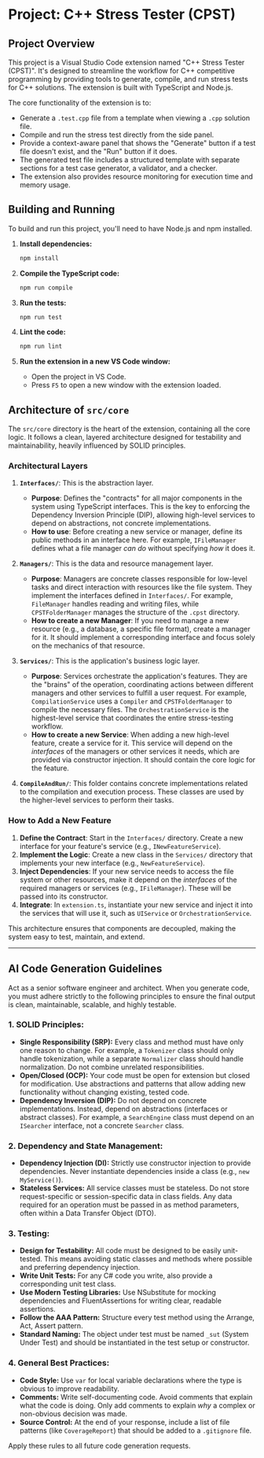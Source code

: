 # Project: C++ Stress Tester (CPST)

## Project Overview

This project is a Visual Studio Code extension named "C++ Stress Tester (CPST)". It's designed to streamline the workflow for C++ competitive programming by providing tools to generate, compile, and run stress tests for C++ solutions. The extension is built with TypeScript and Node.js.

The core functionality of the extension is to:
-   Generate a `.test.cpp` file from a template when viewing a `.cpp` solution file.
-   Compile and run the stress test directly from the side panel.
-   Provide a context-aware panel that shows the "Generate" button if a test file doesn't exist, and the "Run" button if it does.
-   The generated test file includes a structured template with separate sections for a test case generator, a validator, and a checker.
-   The extension also provides resource monitoring for execution time and memory usage.

## Building and Running

To build and run this project, you'll need to have Node.js and npm installed.

1.  **Install dependencies:**
    ```bash
    npm install
    ```

2.  **Compile the TypeScript code:**
    ```bash
    npm run compile
    ```

3.  **Run the tests:**
    ```bash
    npm run test
    ```

4.  **Lint the code:**
    ```bash
    npm run lint
    ```

5.  **Run the extension in a new VS Code window:**
    -   Open the project in VS Code.
    -   Press `F5` to open a new window with the extension loaded.

## Architecture of `src/core`

The `src/core` directory is the heart of the extension, containing all the core logic. It follows a clean, layered architecture designed for testability and maintainability, heavily influenced by SOLID principles.

### Architectural Layers

1.  **`Interfaces/`**: This is the abstraction layer.
    *   **Purpose**: Defines the "contracts" for all major components in the system using TypeScript interfaces. This is the key to enforcing the Dependency Inversion Principle (DIP), allowing high-level services to depend on abstractions, not concrete implementations.
    *   **How to use**: Before creating a new service or manager, define its public methods in an interface here. For example, `IFileManager` defines what a file manager *can do* without specifying *how* it does it.

2.  **`Managers/`**: This is the data and resource management layer.
    *   **Purpose**: Managers are concrete classes responsible for low-level tasks and direct interaction with resources like the file system. They implement the interfaces defined in `Interfaces/`. For example, `FileManager` handles reading and writing files, while `CPSTFolderManager` manages the structure of the `.cpst` directory.
    *   **How to create a new Manager**: If you need to manage a new resource (e.g., a database, a specific file format), create a manager for it. It should implement a corresponding interface and focus solely on the mechanics of that resource.

3.  **`Services/`**: This is the application's business logic layer.
    *   **Purpose**: Services orchestrate the application's features. They are the "brains" of the operation, coordinating actions between different managers and other services to fulfill a user request. For example, `CompilationService` uses a `Compiler` and `CPSTFolderManager` to compile the necessary files. The `OrchestrationService` is the highest-level service that coordinates the entire stress-testing workflow.
    *   **How to create a new Service**: When adding a new high-level feature, create a service for it. This service will depend on the *interfaces* of the managers or other services it needs, which are provided via constructor injection. It should contain the core logic for the feature.

4.  **`CompileAndRun/`**: This folder contains concrete implementations related to the compilation and execution process. These classes are used by the higher-level services to perform their tasks.

### How to Add a New Feature

1.  **Define the Contract**: Start in the `Interfaces/` directory. Create a new interface for your feature's service (e.g., `INewFeatureService`).
2.  **Implement the Logic**: Create a new class in the `Services/` directory that implements your new interface (e.g., `NewFeatureService`).
3.  **Inject Dependencies**: If your new service needs to access the file system or other resources, make it depend on the *interfaces* of the required managers or services (e.g., `IFileManager`). These will be passed into its constructor.
4.  **Integrate**: In `extension.ts`, instantiate your new service and inject it into the services that will use it, such as `UIService` or `OrchestrationService`.

This architecture ensures that components are decoupled, making the system easy to test, maintain, and extend.

---

## AI Code Generation Guidelines

Act as a senior software engineer and architect. When you generate code, you must adhere strictly to the following principles to ensure the final output is clean, maintainable, scalable, and highly testable.

### 1. SOLID Principles:

*   **Single Responsibility (SRP):** Every class and method must have only one reason to change. For example, a `Tokenizer` class should only handle tokenization, while a separate `Normalizer` class should handle normalization. Do not combine unrelated responsibilities.
*   **Open/Closed (OCP):** Your code must be open for extension but closed for modification. Use abstractions and patterns that allow adding new functionality without changing existing, tested code.
*   **Dependency Inversion (DIP):** Do not depend on concrete implementations. Instead, depend on abstractions (interfaces or abstract classes). For example, a `SearchEngine` class must depend on an `ISearcher` interface, not a concrete `Searcher` class.

### 2. Dependency and State Management:

*   **Dependency Injection (DI):** Strictly use constructor injection to provide dependencies. Never instantiate dependencies inside a class (e.g., `new MyService()`).
*   **Stateless Services:** All service classes must be stateless. Do not store request-specific or session-specific data in class fields. Any data required for an operation must be passed in as method parameters, often within a Data Transfer Object (DTO).

### 3. Testing:

*   **Design for Testability:** All code must be designed to be easily unit-tested. This means avoiding static classes and methods where possible and preferring dependency injection.
*   **Write Unit Tests:** For any C# code you write, also provide a corresponding unit test class.
*   **Use Modern Testing Libraries:** Use NSubstitute for mocking dependencies and FluentAssertions for writing clear, readable assertions.
*   **Follow the AAA Pattern:** Structure every test method using the Arrange, Act, Assert pattern.
*   **Standard Naming:** The object under test must be named `_sut` (System Under Test) and should be instantiated in the test setup or constructor.

### 4. General Best Practices:

*   **Code Style:** Use `var` for local variable declarations where the type is obvious to improve readability.
*   **Comments:** Write self-documenting code. Avoid comments that explain what the code is doing. Only add comments to explain *why* a complex or non-obvious decision was made.
*   **Source Control:** At the end of your response, include a list of file patterns (like `CoverageReport`) that should be added to a `.gitignore` file.

Apply these rules to all future code generation requests.

